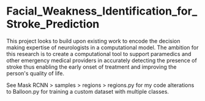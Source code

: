 # Facial_Weakness_Identification_for_Stroke_Prediction
This project looks to build upon existing work to encode the decision making expertise of neurologists in a computational model. The ambition for this research is to create a computational tool to support paramedics and other emergency medical providers in accurately detecting the presence of stroke thus enabling the early onset of treatment and improving the person's quality of life.

See Mask RCNN > samples > regions > regions.py for my code alterations to Balloon.py for training a custom dataset with multiple classes.
